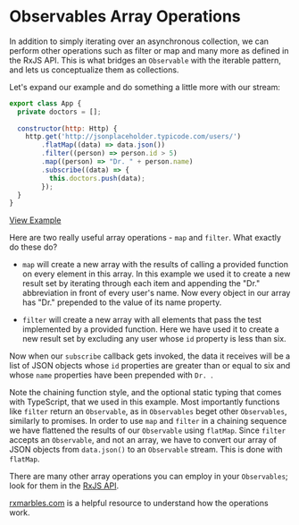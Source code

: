 # Observables Array Operations
In addition to simply iterating over an asynchronous collection, we can perform other operations such as filter or map and many more as defined in the RxJS API. This is what bridges an `Observable` with the iterable pattern, and lets us conceptualize them as collections.

Let's expand our example and do something a little more with our stream:

```js
export class App {
  private doctors = [];
  
  constructor(http: Http) {
    http.get('http://jsonplaceholder.typicode.com/users/')
        .flatMap((data) => data.json())
        .filter((person) => person.id > 5)
        .map((person) => "Dr. " + person.name)
        .subscribe((data) => {
          this.doctors.push(data);
        });
  }
}
```
[View Example](http://plnkr.co/edit/AV5ah0YLjUAHW0cu7mbU?p=preview)


Here are two really useful array operations - `map` and `filter`. What exactly do these do?

* `map` will create a new array with the results of calling a provided function on every element in this array. In this example we used it to create a new result set by iterating through each item and appending the "Dr." abbreviation in front of every user's name. Now every object in our array has "Dr." prepended to the value of its name property. 

* `filter` will create a new array with all elements that pass the test implemented by a provided function. Here we have used it to create a new result set by excluding any user whose `id` property is less than six. 

Now when our `subscribe` callback gets invoked, the data it receives will be a list of JSON objects whose `id` properties are greater than or equal to six and whose `name` properties have been prepended with `Dr. `. 

Note the chaining function style, and the optional static typing that comes with TypeScript, that we used in this example. Most importantly functions like `filter` return an `Observable`, as in `Observables` beget other `Observables`, similarly to promises. In order to use `map` and `filter` in a chaining sequence we have flattened the results of our `Observable` using `flatMap`. Since `filter` accepts an `Observable`, and not an array, we have to convert our array of JSON objects from `data.json()` to an `Observable` stream. This is done with `flatMap`.

There are many other array operations you can employ in your `Observables`; look for them in the [RxJS API](https://github.com/Reactive-Extensions/RxJS). 

[rxmarbles.com](http://rxmarbles.com) is a helpful resource to understand how the operations work.
